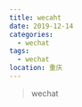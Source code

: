 ```yaml
---
title: wecaht
date: 2019-12-14
categories:
  - wechat
tags: 
  - wechat
location: 重庆  
---
```

> wechat